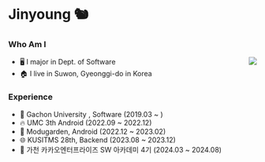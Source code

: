 # Jinyoung 🐿️

### Who Am I

<a href="https://solved.ac/profile/ojy101039">
  <img align='right' src="http://mazassumnida.wtf/api/v2/generate_badge?boj=ojy101039">
</a>

- 🖥️ I major in Dept. of Software
- 🏠 I live in Suwon, Gyeonggi-do in Korea

### Experience

- 🏫 Gachon University , Software (2019.03 ~ )
- 🔥 UMC 3th Android (2022.09 ~ 2022.12)
- 🌱 Modugarden, Android (2022.12 ~ 2023.02)
- 🌐 KUSITMS 28th, Backend (2023.08 ~ 2023.12)
- 📒 가천 카카오엔터프라이즈 SW 아카데미 4기 (2024.03 ~ 2024.08)
